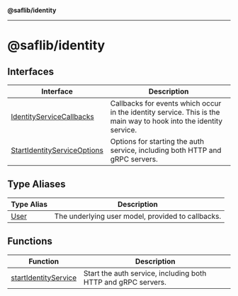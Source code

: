 **@saflib/identity**

---

# @saflib/identity

## Interfaces

| Interface                                                                | Description                                                                                                       |
| ------------------------------------------------------------------------ | ----------------------------------------------------------------------------------------------------------------- |
| [IdentityServiceCallbacks](interfaces/IdentityServiceCallbacks.md)       | Callbacks for events which occur in the identity service. This is the main way to hook into the identity service. |
| [StartIdentityServiceOptions](interfaces/StartIdentityServiceOptions.md) | Options for starting the auth service, including both HTTP and gRPC servers.                                      |

## Type Aliases

| Type Alias                   | Description                                       |
| ---------------------------- | ------------------------------------------------- |
| [User](type-aliases/User.md) | The underlying user model, provided to callbacks. |

## Functions

| Function                                                  | Description                                                   |
| --------------------------------------------------------- | ------------------------------------------------------------- |
| [startIdentityService](functions/startIdentityService.md) | Start the auth service, including both HTTP and gRPC servers. |

